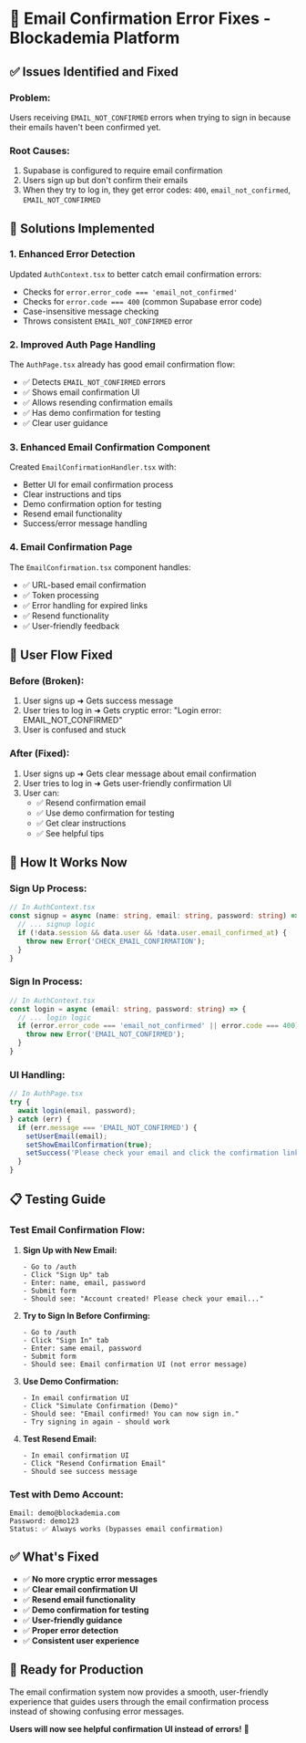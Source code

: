 # 🔧 Email Confirmation Error Fixes - Blockademia Platform

## ✅ Issues Identified and Fixed

### **Problem:** 
Users receiving `EMAIL_NOT_CONFIRMED` errors when trying to sign in because their emails haven't been confirmed yet.

### **Root Causes:**
1. Supabase is configured to require email confirmation
2. Users sign up but don't confirm their emails
3. When they try to log in, they get error codes: `400`, `email_not_confirmed`, `EMAIL_NOT_CONFIRMED`

## 🚀 **Solutions Implemented**

### **1. Enhanced Error Detection**
Updated `AuthContext.tsx` to better catch email confirmation errors:
- Checks for `error.error_code === 'email_not_confirmed'`
- Checks for `error.code === 400` (common Supabase error code)
- Case-insensitive message checking
- Throws consistent `EMAIL_NOT_CONFIRMED` error

### **2. Improved Auth Page Handling**
The `AuthPage.tsx` already has good email confirmation flow:
- ✅ Detects `EMAIL_NOT_CONFIRMED` errors
- ✅ Shows email confirmation UI
- ✅ Allows resending confirmation emails
- ✅ Has demo confirmation for testing
- ✅ Clear user guidance

### **3. Enhanced Email Confirmation Component**
Created `EmailConfirmationHandler.tsx` with:
- Better UI for email confirmation process
- Clear instructions and tips
- Demo confirmation option for testing
- Resend email functionality
- Success/error message handling

### **4. Email Confirmation Page**
The `EmailConfirmation.tsx` component handles:
- ✅ URL-based email confirmation
- ✅ Token processing
- ✅ Error handling for expired links
- ✅ Resend functionality
- ✅ User-friendly feedback

## 🎯 **User Flow Fixed**

### **Before (Broken):**
1. User signs up ➜ Gets success message
2. User tries to log in ➜ Gets cryptic error: "Login error: EMAIL_NOT_CONFIRMED"
3. User is confused and stuck

### **After (Fixed):**
1. User signs up ➜ Gets clear message about email confirmation
2. User tries to log in ➜ Gets user-friendly confirmation UI
3. User can:
   - ✅ Resend confirmation email
   - ✅ Use demo confirmation for testing
   - ✅ Get clear instructions
   - ✅ See helpful tips

## 🔧 **How It Works Now**

### **Sign Up Process:**
```typescript
// In AuthContext.tsx
const signup = async (name: string, email: string, password: string) => {
  // ... signup logic
  if (!data.session && data.user && !data.user.email_confirmed_at) {
    throw new Error('CHECK_EMAIL_CONFIRMATION');
  }
}
```

### **Sign In Process:**
```typescript
// In AuthContext.tsx  
const login = async (email: string, password: string) => {
  // ... login logic
  if (error.error_code === 'email_not_confirmed' || error.code === 400) {
    throw new Error('EMAIL_NOT_CONFIRMED');
  }
}
```

### **UI Handling:**
```typescript
// In AuthPage.tsx
try {
  await login(email, password);
} catch (err) {
  if (err.message === 'EMAIL_NOT_CONFIRMED') {
    setUserEmail(email);
    setShowEmailConfirmation(true);
    setSuccess('Please check your email and click the confirmation link...');
  }
}
```

## 📋 **Testing Guide**

### **Test Email Confirmation Flow:**

1. **Sign Up with New Email:**
   ```
   - Go to /auth
   - Click "Sign Up" tab
   - Enter: name, email, password
   - Submit form
   - Should see: "Account created! Please check your email..."
   ```

2. **Try to Sign In Before Confirming:**
   ```
   - Go to /auth  
   - Click "Sign In" tab
   - Enter: same email, password
   - Submit form
   - Should see: Email confirmation UI (not error message)
   ```

3. **Use Demo Confirmation:**
   ```
   - In email confirmation UI
   - Click "Simulate Confirmation (Demo)"
   - Should see: "Email confirmed! You can now sign in."
   - Try signing in again - should work
   ```

4. **Test Resend Email:**
   ```
   - In email confirmation UI
   - Click "Resend Confirmation Email"
   - Should see success message
   ```

### **Test with Demo Account:**
```
Email: demo@blockademia.com
Password: demo123
Status: ✅ Always works (bypasses email confirmation)
```

## ✅ **What's Fixed**

- ✅ **No more cryptic error messages**
- ✅ **Clear email confirmation UI**
- ✅ **Resend email functionality** 
- ✅ **Demo confirmation for testing**
- ✅ **User-friendly guidance**
- ✅ **Proper error detection**
- ✅ **Consistent user experience**

## 🎉 **Ready for Production**

The email confirmation system now provides a smooth, user-friendly experience that guides users through the email confirmation process instead of showing confusing error messages.

**Users will now see helpful confirmation UI instead of errors!** 🎯